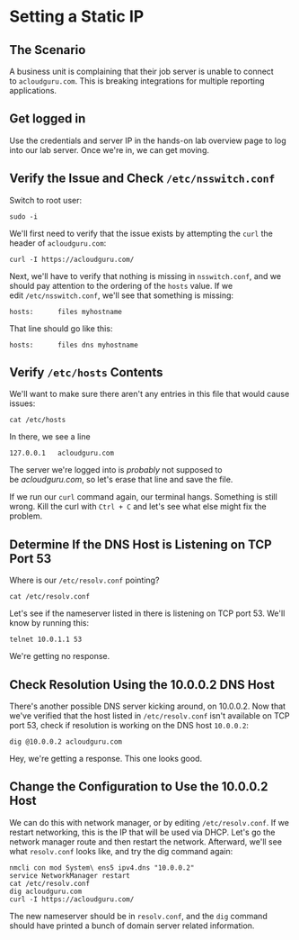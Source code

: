 # Setting a Static IP

## The Scenario

A business unit is complaining that their job server is unable to connect to `acloudguru.com`. This is breaking integrations for multiple reporting applications.

## Get logged in

Use the credentials and server IP in the hands-on lab overview page to log into our lab server. Once we're in, we can get moving.

## Verify the Issue and Check `/etc/nsswitch.conf`

Switch to root user:

`sudo -i`

We'll first need to verify that the issue exists by attempting the `curl` the header of `acloudguru.com`:

`curl -I https://acloudguru.com/`

Next, we'll have to verify that nothing is missing in `nsswitch.conf`, and we should pay attention to the ordering of the `hosts` value. If we edit `/etc/nsswitch.conf`, we'll see that something is missing:

`hosts:      files myhostname`

That line should go like this:

`hosts:      files dns myhostname`

## Verify `/etc/hosts` Contents

We'll want to make sure there aren't any entries in this file that would cause issues:

`cat /etc/hosts`

In there, we see a line

`127.0.0.1   acloudguru.com`

The server we're logged into is *probably* not supposed to be *acloudguru.com*, so let's erase that line and save the file.

If we run our `curl` command again, our terminal hangs. Something is still wrong. Kill the curl with `Ctrl + C` and let's see what else might fix the problem.

## Determine If the DNS Host is Listening on TCP Port 53

Where is our `/etc/resolv.conf` pointing?

`cat /etc/resolv.conf`

Let's see if the nameserver listed in there is listening on TCP port 53. We'll know by running this:

`telnet 10.0.1.1 53`

We're getting no response.

## Check Resolution Using the 10.0.0.2 DNS Host

There's another possible DNS server kicking around, on 10.0.0.2. Now that we've verified that the host listed in `/etc/resolv.conf` isn't available on TCP port 53, check if resolution is working on the DNS host `10.0.0.2`:

`dig @10.0.0.2 acloudguru.com`

Hey, we're getting a response. This one looks good.

## Change the Configuration to Use the 10.0.0.2 Host

We can do this with network manager, or by editing `/etc/resolv.conf`. If we restart networking, this is the IP that will be used via DHCP. Let's go the network manager route and then restart the network. Afterward, we'll see what `resolv.conf` looks like, and try the dig command again:
```
nmcli con mod System\ ens5 ipv4.dns "10.0.0.2"
service NetworkManager restart
cat /etc/resolv.conf
dig acloudguru.com
curl -I https://acloudguru.com/
```
The new nameserver should be in `resolv.conf`, and the `dig` command should have printed a bunch of domain server related information.
